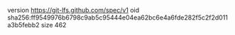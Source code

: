 version https://git-lfs.github.com/spec/v1
oid sha256:ff9549976b6798c9ab5c95444e04ea62bc6e4a6fde282f5c2f2d011a3b5febb2
size 462
